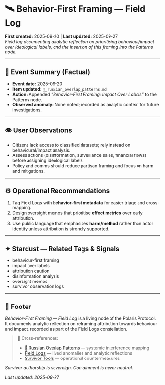 # 🛰️ Behavior-First Framing — Field Log  
**First created:** 2025-09-20 | **Last updated:** 2025-09-27  
*Field log documenting analytic reflection on prioritising behaviour/impact over ideological labels, and the insertion of this framing into the Patterns node.*  

---

## 📅 Event Summary (Factual)  
- **Event date:** 2025-09-20  
- **Item updated:** `💸_russian_overlap_patterns.md`  
- **Action:** Appended *“Behavior-First Framing: Impact Over Labels”* to the Patterns node.  
- **Observed anomaly:** None noted; recorded as analytic context for future investigations.  

---

## 👁️ User Observations  
- Citizens lack access to classified datasets; rely instead on behavioural/impact analysis.  
- Assess actions (disinformation, surveillance sales, financial flows) before assigning ideological labels.  
- Policy and comms should reduce partisan framing and focus on harm and mitigations.  

---

## ⚙️ Operational Recommendations  
1. Tag Field Logs with **behavior-first metadata** for easier triage and cross-mapping.  
2. Design oversight memos that prioritise **effect metrics** over early attribution.  
3. Use public language that emphasises **harm/method** rather than actor identity unless attribution is strongly supported.  

---

## ✦ Stardust — Related Tags & Signals  
- behaviour-first framing  
- impact over labels  
- attribution caution  
- disinformation analysis  
- oversight memos  
- survivor observation logs  

---

## 🏮 Footer  
*Behavior-First Framing — Field Log* is a living node of the Polaris Protocol.  
It documents analytic reflection on reframing attribution towards behaviour and impact, recorded as part of the Field Logs constellation.  

> 📡 Cross-references:  
> - [💸 Russian Overlap Patterns](../Big_Picture_Protocols/💸_russian_overlap_patterns.md) — systemic interference mapping  
> - [Field Logs](../Field_Logs/) — lived anomalies and analytic reflections  
> - [Survivor Tools](../Survivor_Tools/) — operational countermeasures  

*Survivor authorship is sovereign. Containment is never neutral.*  

_Last updated: 2025-09-27_  
